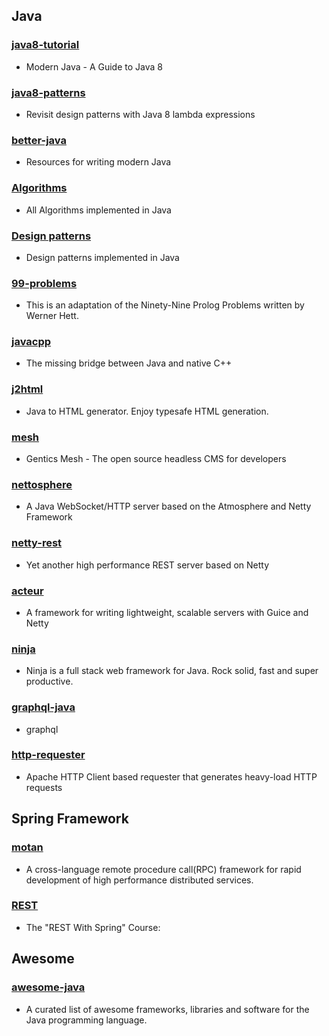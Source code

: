## Java

### [java8-tutorial](https://github.com/winterbe/java8-tutorial)
* Modern Java - A Guide to Java 8

### [java8-patterns](https://github.com/jpsoroulas/java8-patterns)
* Revisit design patterns with Java 8 lambda expressions

### [better-java](https://github.com/cxxr/better-java)
* Resources for writing modern Java

### [Algorithms](https://github.com/TheAlgorithms/Java)
* All Algorithms implemented in Java

### [Design patterns](https://github.com/iluwatar/java-design-patterns)
* Design patterns implemented in Java

### [99-problems](https://github.com/shekhargulati/99-problems)
* This is an adaptation of the Ninety-Nine Prolog Problems written by Werner Hett.

### [javacpp](https://github.com/bytedeco/javacpp)
* The missing bridge between Java and native C++

### [j2html](https://github.com/tipsy/j2html)
* Java to HTML generator. Enjoy typesafe HTML generation.

### [mesh](https://github.com/gentics/mesh)
* Gentics Mesh - The open source headless CMS for developers

### [nettosphere](https://github.com/Atmosphere/nettosphere)
* A Java WebSocket/HTTP server based on the Atmosphere and Netty Framework

### [netty-rest](https://github.com/buremba/netty-rest)
* Yet another high performance REST server based on Netty

### [acteur](https://github.com/timboudreau/acteur)
* A framework for writing lightweight, scalable servers with Guice and Netty

### [ninja](https://github.com/ninjaframework/ninja)
* Ninja is a full stack web framework for Java. Rock solid, fast and super productive.

### [graphql-java](https://github.com/howtographql/graphql-java)
* graphql

### [http-requester](https://github.com/mulderbaba/http-requester)
* Apache HTTP Client based requester that generates heavy-load HTTP requests

## Spring Framework

### [motan](https://github.com/weibocom/motan)
* A cross-language remote procedure call(RPC) framework for rapid development of high performance distributed services.

### [REST](https://github.com/eugenp/tutorials)
* The "REST With Spring" Course:

## Awesome

### [awesome-java](https://github.com/akullpp/awesome-java)
* A curated list of awesome frameworks, libraries and software for the Java programming language.